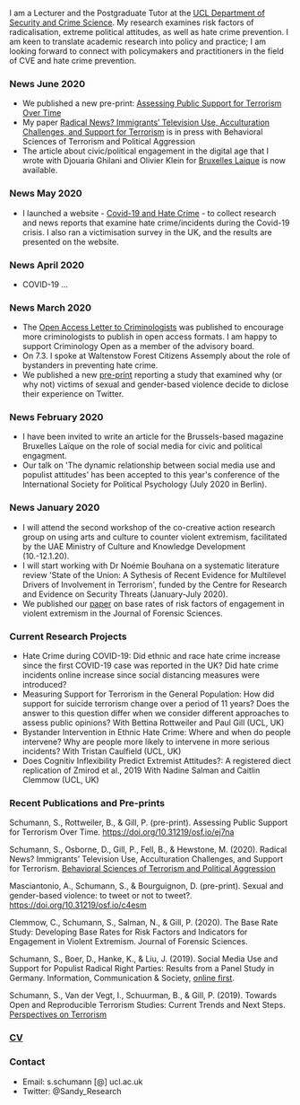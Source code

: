 I am a Lecturer and the Postgraduate Tutor at the [UCL Department of Security and Crime Science](http://www.ucl.ac.uk/jill-dando-institute). My research examines risk factors of radicalisation, extreme political attitudes, as well as hate crime prevention. I am keen to translate academic research into policy and practice; I am looking forward to connect with policymakers and practitioners in the field of CVE and hate crime prevention.

### News June 2020
* We published a new pre-print: [Assessing Public Support for Terrorism Over Time](https://osf.io/ej7na/)
* My paper [Radical News? Immigrants’ Television Use, Acculturation Challenges, and Support for Terrorism](https://www.tandfonline.com/doi/full/10.1080/19434472.2020.1779782) is in press with Behavioral Sciences of Terrorism and Political Aggression
* The article about civic/political engagement in the digital age that I wrote with Djouaria Ghilani and Olivier Klein for [Bruxelles Laique](https://twitter.com/Sandy_Research/status/1268838261482500096) is now available.

### News May 2020
* I launched a website - [Covid-19 and Hate Crime](https://covid19andhatecrime.pubpub.org/pub/bzyb8du4/release/6) - to collect research and news reports that examine hate crime/incidents during the Covid-19 crisis. I also ran a victimisation survey in the UK, and the results are presented on the website.

### News April 2020
* COVID-19 ...

### News March 2020
* The [Open Access Letter to Criminologists](https://criminologyopen.pubpub.org/pub/letter) was published to encourage more criminologists to publish in open access formats. I am happy to support Criminology Open as a member of the advisory board.
* On 7.3. I spoke at Waltenstow Forest Citizens Assemply about the role of bystanders in preventing hate crime.
* We published a new [pre-print](https://osf.io/c4esm/) reporting a study that examined why (or why not) victims of sexual and gender-based violence decide to diclose their experience on Twitter.

### News February 2020
* I have been invited to write an article for the Brussels-based magazine Bruxelles Laïque on the role of social media for civic and political engagment.
* Our talk on 'The dynamic relationship between social media use and populist attitudes' has been accepted to this year's conference of the International Society for Political Psychology (July 2020 in Berlin).

### News January 2020
* I will attend the second workshop of the co-creative action research group on using arts and culture to counter violent extremism, facilitated by the UAE Ministry of Culture and Knowledge Development (10.-12.1.20).
* I will start working with Dr Noémie Bouhana on a systematic literature review 'State of the Union: A Sythesis of Recent Evidence for Multilevel Drivers of Involvement in Terrorism', funded by the Centre for Research and Evidence on Security Threats (January-July 2020).
* We published our [paper](https://onlinelibrary.wiley.com/doi/full/10.1111/1556-4029.14282) on base rates of risk factors of engagement in violent extremism in the Journal of Forensic Sciences. 


### Current Research Projects

* Hate Crime during COVID-19: Did ethnic and race hate crime increase since the first COVID-19 case was reported in the UK? Did hate crime incidents online increase since social distancing measures were introduced?
* Measuring Support for Terrorism in the General Population: How did support for suicide terrorism change over a period of 11 years? Does the answer to this question differ when we consider different approaches to assess public opinions? With Bettina Rottweiler and Paul Gill (UCL, UK)
* Bystander Intervention in Ethnic Hate Crime: Where and when do people intervene? Why are people more likely to intervene in more serious incidents? With Tristan Caulfield (UCL, UK)
* Does Cognitiv Inflexibility Predict Extremist Attitudes?: A registered diect replication of Zmirod et al., 2019 With Nadine Salman and Caitlin Clemmow (UCL, UK)


### Recent Publications and Pre-prints

Schumann, S., Rottweiler, B., & Gill, P. (pre-print). Assessing Public Support for Terrorism Over Time. https://doi.org/10.31219/osf.io/ej7na

Schumann, S., Osborne, D., Gill, P., Fell, B., & Hewstone, M. (2020). Radical News? Immigrants’ Television Use, Acculturation Challenges, and Support for Terrorism. [Behavioral Sciences of Terrorism and Political Aggression](https://www.tandfonline.com/doi/full/10.1080/19434472.2020.1779782)

Masciantonio, A., Schumann, S., & Bourguignon, D. (pre-print). Sexual and gender-based violence: to tweet or not to tweet?. https://doi.org/10.31219/osf.io/c4esm

Clemmow, C., Schumann, S., Salman, N., & Gill, P. (2020). The Base Rate Study: Developing Base Rates for Risk Factors and Indicators for Engagement in Violent Extremism. Journal of Forensic Sciences.

Schumann, S., Boer, D., Hanke, K., & Liu, J. (2019). Social Media Use and Support for Populist Radical Right Parties: Results from a Panel Study in Germany. Information, Communication & Society, [online first](https://www.tandfonline.com/doi/full/10.1080/1369118X.2019.1668455#.XZnMYuuxMSw.twitter).

Schumann, S., Van der Vegt, I., Schuurman, B., & Gill, P. (2019). Towards Open and Reproducible Terrorism Studies: Current Trends and Next Steps. [Perspectives on Terrorism](https://www.universiteitleiden.nl/binaries/content/assets/customsites/perspectives-on-terrorism/2019/issue-5/4--schumann-et-al..pdf)

### [CV](https://github.com/sandyschumann/sandyschumann.github.io/blob/master/CV%20Sandy%20Schumann%20December%202019.pdf)

### Contact
* Email: s.schumann [@] ucl.ac.uk
* Twitter: @Sandy_Research
